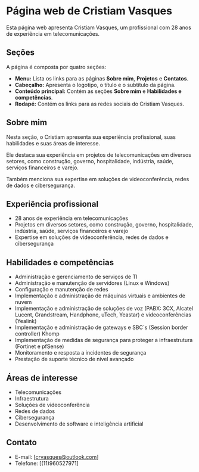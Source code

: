 # Página web de Cristiam Vasques

Esta página web apresenta Cristiam Vasques, um profissional com 28 anos de experiência em telecomunicações.

## Seções

A página é composta por quatro seções:

* **Menu:** Lista os links para as páginas **Sobre mim**, **Projetos** e **Contatos**.
* **Cabeçalho:** Apresenta o logotipo, o título e o subtítulo da página.
* **Conteúdo principal:** Contém as seções **Sobre mim** e **Habilidades e competências**.
* **Rodapé:** Contém os links para as redes sociais do Cristiam Vasques.

## Sobre mim

Nesta seção, o Cristiam apresenta sua experiência profissional, suas habilidades e suas áreas de interesse.

Ele destaca sua experiência em projetos de telecomunicações em diversos setores, como construção, governo, hospitalidade, indústria, saúde, serviços financeiros e varejo.

Também menciona sua expertise em soluções de videoconferência, redes de dados e cibersegurança.

## Experiência profissional

* 28 anos de experiência em telecomunicações
* Projetos em diversos setores, como construção, governo, hospitalidade, indústria, saúde, serviços financeiros e varejo
* Expertise em soluções de videoconferência, redes de dados e cibersegurança

## Habilidades e competências

* Administração e gerenciamento de serviços de TI
* Administração e manutenção de servidores (Linux e Windows)
* Configuração e manutenção de redes
* Implementação e administração de máquinas virtuais e ambientes de nuvem
* Implementação e administração de soluções de voz (PABX: 3CX, Alcatel Lucent, Grandstream, Handphone, uTech, Yeastar) e videoconferências (Yealink)
* Implementação e administração de gateways e SBC´s (Session border controller) Khomp
* Implementação de medidas de segurança para proteger a infraestrutura (Fortinet e pfSense)
* Monitoramento e resposta a incidentes de segurança
* Prestação de suporte técnico de nível avançado

## Áreas de interesse

* Telecomunicações
* Infraestrutura
* Soluções de videoconferência
* Redes de dados
* Cibersegurança
* Desenvolvimento de software e inteligência artificial

## Contato

* E-mail: [crvasques@outlook.com]
* Telefone: [(11)960527971]

